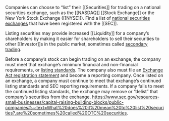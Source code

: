 Companies can choose to “list” their [[Securities]] for trading on a national securities exchange, such as the [[NASDAQ]] [[Stock Exchange]] or the New York Stock Exchange ([[NYSE]]). Find a list of [national securities exchanges](https://www.sec.gov/rules-regulations/self-regulatory-organization-rulemaking "Self-Regulatory Organization Rulemaking") that have been registered with the [[SEC]].

Listing securities may provide increased [[Liquidity]] for a company’s shareholders by making it easier for shareholders to sell their securities to other [[Investor]]s in the public market, sometimes called [secondary trading](https://www.sec.gov/jargon-z#SM).

Before a company’s stock can begin trading on an exchange, the company must meet that exchange’s minimum financial and non-financial requirements, or [listing standards](https://www.sec.gov/education/smallbusiness/goingpublic/listingstandards). The company also must file an [Exchange Act registration statement](https://www.sec.gov/education/smallbusiness/goingpublic/exchangeactreporting) and become a reporting company. Once listed on an exchange, a company must continue to meet that exchange’s continued listing standards and SEC reporting requirements. If a company fails to meet the continued listing standards, the exchange may remove or “delist” that company’s securities from the exchange.
https://www.sec.gov/resources-small-businesses/capital-raising-building-blocks/public-companies#:~:text=What%20does%20it%20mean%20to%20list%20securities?,are%20sometimes%20called%20OTC%20securities.